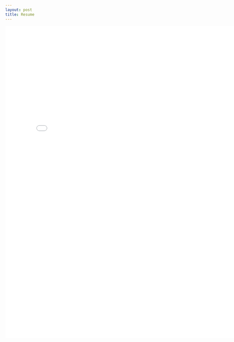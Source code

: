 ```yaml
---
layout: post
title: Resume
---
```


<embed src="assets/Albert_Resume_BOLD.pdf" width="800" height="1000" 
 type="application/pdf">